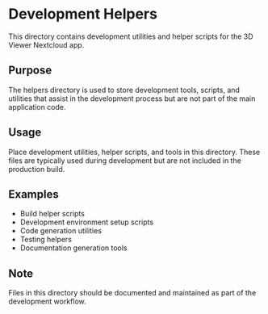 # Development Helpers

This directory contains development utilities and helper scripts for the 3D Viewer Nextcloud app.

## Purpose

The helpers directory is used to store development tools, scripts, and utilities that assist in the development process but are not part of the main application code.

## Usage

Place development utilities, helper scripts, and tools in this directory. These files are typically used during development but are not included in the production build.

## Examples

- Build helper scripts
- Development environment setup scripts
- Code generation utilities
- Testing helpers
- Documentation generation tools

## Note

Files in this directory should be documented and maintained as part of the development workflow.
